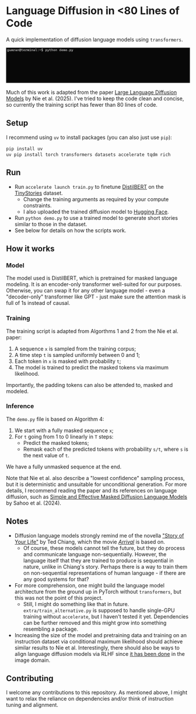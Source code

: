 # Language Diffusion in <80 Lines of Code
A quick implementation of diffusion language models using `transformers`.

![diffusion](assets/demo.gif)

Much of this work is adapted from the paper [Large Language Diffusion Models](https://arxiv.org/pdf/2502.09992) by Nie et al. (2025). I've tried to keep the code clean and concise, so currently the training script has fewer than 80 lines of code.

## Setup
I recommend using `uv` to install packages (you can also just use `pip`):
```
pip install uv
uv pip install torch transformers datasets accelerate tqdm rich
```

## Run
- Run `accelerate launch train.py` to finetune [DistilBERT](https://huggingface.co/distilbert/distilbert-base-cased) on the [TinyStories](https://huggingface.co/datasets/roneneldan/TinyStories) dataset. 
  - Change the training arguments as required by your compute constraints.
  - I also uploaded the trained diffusion model to [Hugging Face](https://huggingface.co/gumran/distilbert-diffusion-TinyStories).
- Run `python demo.py` to use a trained model to generate short stories similar to those in the dataset.
- See below for details on how the scripts work.

## How it works
### Model
The model used is DistilBERT, which is pretrained for masked language modeling. It is an encoder-only transformer well-suited for our purposes. Otherwise, you can swap it for any other language model - even a "decoder-only" transformer like GPT - just make sure the attention mask is full of 1s instead of causal.

### Training
The training script is adapted from Algorthms 1 and 2 from the Nie et al. paper:
1. A sequence `x` is sampled from the training corpus;
2. A time step `t` is sampled uniformly between 0 and 1;
3. Each token in `x` is masked with probability `t`;
4. The model is trained to predict the masked tokens via maximum likelihood.

Importantly, the padding tokens can also be attended to, masked and modeled.

### Inference
The `demo.py` file is based on Algorithm 4:
1. We start with a fully masked sequence `x`;
2. For `t` going from 1 to 0 linearly in `T` steps:
    - Predict the masked tokens;
    - Remask each of the predicted tokens with probability `s/t`, where `s` is the next value of `t`.

We have a fully unmasked sequence at the end. 

Note that Nie et al. also describe a "lowest confidence" sampling process, but it is deterministic and unsuitable for unconditional generation. For more details, I recommend reading the paper and its references on language diffusion, such as [Simple and Effective Masked Diffusion Language Models](https://arxiv.org/abs/2406.07524) by Sahoo et al. (2024).

## Notes
- Diffusion language models strongly remind me of the novella ["Story of Your Life"](https://en.wikipedia.org/wiki/Story_of_Your_Life) by Ted Chiang, which the movie [_Arrival_](https://en.wikipedia.org/wiki/Arrival_(film)) is based on.
  - Of course, these models cannot tell the future, but they do process and communicate language non-sequentially. However, the language itself that they are trained to produce is sequential in nature, unlike in Chiang's story. Perhaps there is a way to train them on non-sequential representations of human language - if there are any good systems for that?
- For more comprehension, one might build the language model architecture from the ground up in PyTorch without `transformers`, but this was not the point of this project.
  - Still, I might do something like that in future. `extra/train_alternative.py` is supposed to handle single-GPU training without `accelerate`, but I haven't tested it yet. Dependencies can be further removed and this might grow into something resembling a package. 
- Increasing the size of the model and pretraining data and training on an instruction dataset via conditional maximum likelihood should achieve similar results to Nie et al. Interestingly, there should also be ways to align language diffusion models via RLHF since [it has been done](https://arxiv.org/abs/2302.08242) in the image domain.

## Contributing
I welcome any contributions to this repository. As mentioned above, I might want to relax the reliance on dependencies and/or think of instruction tuning and alignment.
